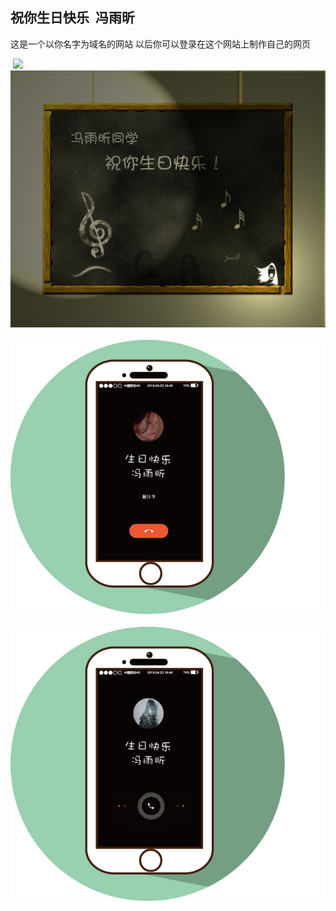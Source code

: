 
## 祝你生日快乐  冯雨昕
这是一个以你名字为域名的网站  以后你可以登录在这个网站上制作自己的网页
</head>
<body>
  <img src="书.jpg"/> 
  <img src="冯雨昕.jpg"/>
  <img src="我这边的显示.jpg"/>
  <img src="她那边的显示.jpg"/>
 <style type="text/css">
  body[
  background-image:url("书.jpg");
 <head>
